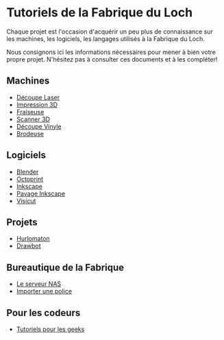 # Tutoriels de la Fabrique du Loch

Chaque projet est l'occasion d'acquérir un peu plus de connaissance sur les machines,
les logiciels, les langages utilisés à la Fabrique du Loch.

Nous consignons ici les informations nécessaires pour mener à bien votre propre projet.
N'hésitez pas à consulter ces documents et à les compléter!

## Machines
- [Découpe Laser](decoupeLaser)
- [Impression 3D](impression3D)
- [Fraiseuse](fraiseuse)
- [Scanner 3D](scanner3D)
- [Découpe Vinyle](vinyle)
- [Brodeuse](brodeuse)

## Logiciels
- [Blender](blender)
- [Octoprint](octoprint)
- [Inkscape](inkscape/inkscape.md)
- [Pavage Inkscape](inkscape/pavage.md)
- [Visicut](visicut)

## Projets
- [Hurlomaton](hurlomaton)
- [Drawbot](drawbot)

## Bureautique de la Fabrique
- [Le serveur NAS](NAS)
- [Importer une police](police.md)

## Pour les codeurs
- [Tutoriels pour les geeks](code/index.md)
